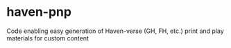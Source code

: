 # haven-pnp
Code enabling easy generation of Haven-verse (GH, FH, etc.) print and play materials for custom content
